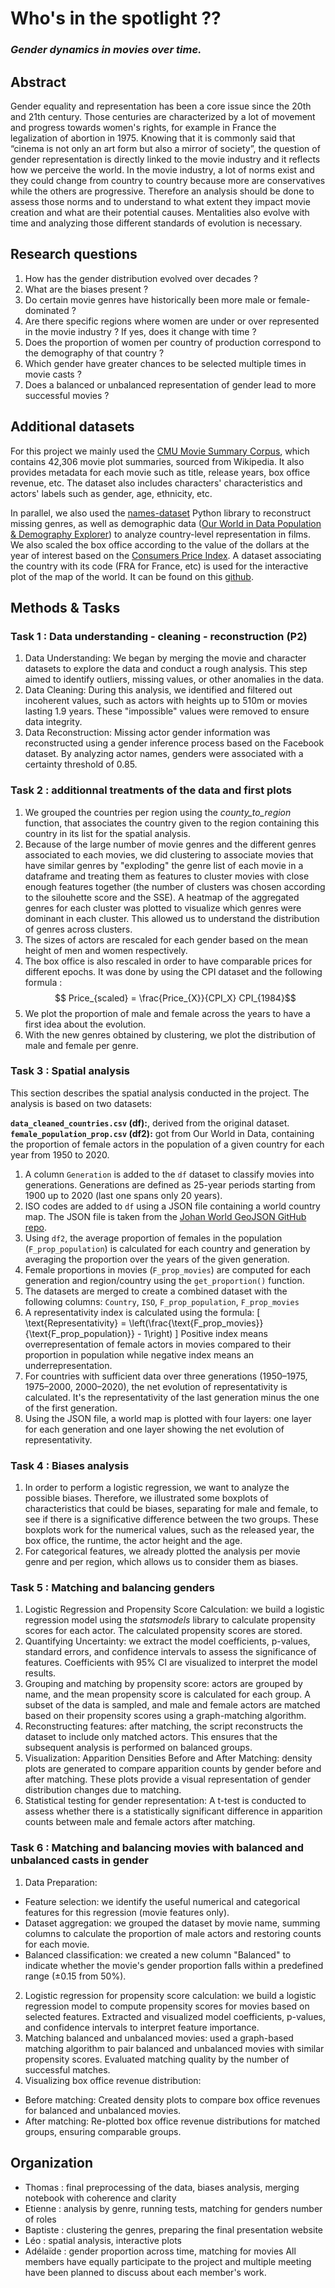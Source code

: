 # Who's in the spotlight ?? 
### *Gender dynamics in movies over time.*

## Abstract
Gender equality and representation has been a core issue since the 20th and 21th century.
Those centuries are characterized by a lot of movement and progress towards women's rights,
for example in France the legalization of abortion in 1975.
Knowing that it is commonly said that “cinema is not only an art form but also a mirror of society”,
the question of gender representation is directly linked to the movie industry and it reflects how we perceive the world.
In the movie industry, a lot of norms exist and they could change from country to country because more are conservatives while the others are progressive.
Therefore an analysis should be done to assess those norms and to understand to what extent they impact movie creation and what are their potential causes.
Mentalities also evolve with time and analyzing those different standards of evolution is necessary.

## Research questions
1. How has the gender distribution evolved over decades ?
2. What are the biases present ?
3. Do certain movie genres have historically been more male or female-dominated ?
4. Are there specific regions where women are under or over represented in the movie industry ? If yes, does it change with time ?
5. Does the proportion of women per country of production correspond to the demography of that country ?
6. Which gender have greater chances to be selected multiple times in movie casts ?
7. Does a balanced or unbalanced representation of gender lead to more successful movies ?

## Additional datasets

For this project we mainly used the [CMU Movie Summary Corpus](https://www.cs.cmu.edu/~ark/personas/), which contains 42,306 movie plot summaries, sourced from Wikipedia. It also provides metadata for each movie such as title, release years, box office revenue, etc. The dataset also includes characters' characteristics and actors' labels such as gender, age, ethnicity, etc.

In parallel, we also used the [names-dataset](https://github.com/philipperemy/name-dataset) Python library to reconstruct missing genres, as well as demographic data ([Our World in Data Population & Demography Explorer](https://ourworldindata.org/explorers/population-and-demography)) to analyze country-level representation in films. We also scaled the box office according to the value of the dollars at the year of interest based on the [Consumers Price Index](https://fred.stlouisfed.org/series/CPIAUCNS#0).
A dataset associating the country with its code (FRA for France, etc) is used for the interactive plot of the map of the world. It can be found on this [github](https://github.com/johan/world.geo.json/tree/master).



## Methods & Tasks

### Task 1 : Data understanding - cleaning - reconstruction (P2)
1. Data Understanding: We began by merging the movie and character datasets to explore the data and conduct a rough analysis. This step aimed to identify outliers, missing values, or other anomalies in the data.
2. Data Cleaning: During this analysis, we identified and filtered out incoherent values, such as actors with heights up to 510m or movies lasting 1.9 years. These "impossible" values were removed to ensure data integrity.
3. Data Reconstruction: Missing actor gender information was reconstructed using a gender inference process based on the Facebook dataset. By analyzing actor names, genders were associated with a certainty threshold of 0.85.  

### Task 2 : additionnal treatments of the data and first plots
1. We grouped the countries per region using the *county_to_region* function, that associates the country given to the region containing this country in its list for the spatial analysis.
2. Because of the large number of movie genres and the different genres associated to each movies, we did clustering to associate movies that have similar genres by "exploding" the genre list of each movie in a dataframe and treating them as features to cluster movies with close enough features together (the number of clusters was chosen according to the silouhette score and the SSE). A heatmap of the aggregated genres for each cluster was plotted to visualize which genres were dominant in each cluster. This allowed us to understand the distribution of genres across clusters.
3. The sizes of actors are rescaled for each gender based on the mean height of men and women respectively.
4. The box office is also rescaled in order to have comparable prices for different epochs. It was done by using the CPI dataset and the following formula : 
$$ Price_{scaled} = \frac{Price_{X}}{CPI_X} CPI_{1984}$$ 
5. We plot the proportion of male and female across the years to have a first idea about the evolution. 
6. With the new genres obtained by clustering, we plot the distribution of male and female per genre. 

### Task 3 : Spatial analysis
This section describes the spatial analysis conducted in the project. The analysis is based on two datasets:

**`data_cleaned_countries.csv` (df):**, derived from the original dataset.
**`female_population_prop.csv` (df2):** got from Our World in Data, containing the proportion of female actors in the population of a given country for each year from 1950 to 2020.

1. A column `Generation` is added to the `df` dataset to classify movies into generations. Generations are defined as 25-year periods starting from 1900 up to 2020 (last one spans only 20 years).
2. ISO codes are added to `df` using a JSON file containing a world country map. The JSON file is taken from the [Johan World GeoJSON GitHub repo](https://github.com/johan/world.geo.json/tree/master).
3. Using `df2`, the average proportion of females in the population (`F_prop_population`) is calculated for each country and generation by averaging the proportion over the years of the given generation.
4. Female proportions in movies (`F_prop_movies`) are computed for each generation and region/country using the `get_proportion()` function.
5. The datasets are merged to create a combined dataset with the following columns: `Country`, `ISO`, `F_prop_population`, `F_prop_movies`
6. A representativity index is calculated using the formula:
  \[
  \text{Representativity} = \left(\frac{\text{F_prop_movies}}{\text{F_prop_population}} - 1\right)
  \]
Positive index means overrepresentation of female actors in movies compared to their proportion in population while negative index means an underrepresentation.
7. For countries with sufficient data over three generations (1950–1975, 1975–2000, 2000–2020), the net evolution of representativity is calculated. It's the representativity of the last generation minus the one of the first generation.
8. Using the JSON file, a world map is plotted with four layers: one layer for each generation and one layer showing the net evolution of representativity.

### Task 4 : Biases analysis
1. In order to perform a logistic regression, we want to analyze the possible biases. Therefore, we illustrated some boxplots of characteristics that could be biases, separating for male and female, to see if there is a significative difference between the two groups. These boxplots work for the numerical values, such as the released year, the box office, the runtime, the actor height and the age. 
2. For categorical features, we already plotted the analysis per movie genre and per region, which allows us to consider them as biases.

### Task 5 : Matching and balancing genders 
1. Logistic Regression and Propensity Score Calculation: we build a logistic regression model using the *statsmodels* library to calculate propensity scores for each actor. The calculated propensity scores are stored.
2. Quantifying Uncertainty: we extract the model coefficients, p-values, standard errors, and confidence intervals to assess the significance of features. Coefficients with 95% CI are visualized to interpret the model results.
3. Grouping and matching by propensity score: actors are grouped by name, and the mean propensity score is calculated for each group. A subset of the data is sampled, and male and female actors are matched based on their propensity scores using a graph-matching algorithm.
4. Reconstructing features: after matching, the script reconstructs the dataset to include only matched actors. This ensures that the subsequent analysis is performed on balanced groups.
5. Visualization: Apparition Densities Before and After Matching: density plots are generated to compare apparition counts by gender before and after matching. These plots provide a visual representation of gender distribution changes due to matching.
6. Statistical testing for gender representation: A t-test is conducted to assess whether there is a statistically significant difference in apparition counts between male and female actors after matching.

### Task 6 : Matching and balancing movies with balanced and unbalanced casts in gender
1. Data Preparation:
- Feature selection: we identify the useful numerical and categorical features for this regression (movie features only).
- Dataset aggregation: we grouped the dataset by movie name, summing columns to calculate the proportion of male actors and restoring counts for each movie.
- Balanced classification: we created a new column "Balanced" to indicate whether the movie's gender proportion falls within a predefined range (±0.15 from 50%).
2. Logistic regression for propensity score calculation: we build a logistic regression model to compute propensity scores for movies based on selected features.
Extracted and visualized model coefficients, p-values, and confidence intervals to interpret feature importance.
3. Matching balanced and unbalanced movies: used a graph-based matching algorithm to pair balanced and unbalanced movies with similar propensity scores.
Evaluated matching quality by the number of successful matches.
4. Visualizing box office revenue distribution: 
- Before matching: Created density plots to compare box office revenues for balanced and unbalanced movies.
- After matching: Re-plotted box office revenue distributions for matched groups, ensuring comparable groups.


## Organization

- Thomas : final preprocessing of the data, biases analysis, merging notebook with coherence and clarity
- Etienne : analysis by genre, running tests, matching for genders number of roles
- Baptiste : clustering the genres, preparing the final presentation website 
- Léo : spatial analysis, interactive plots
- Adélaïde : gender proportion across time, matching for movies
All members have equally participate to the project and multiple meeting have been planned to discuss about each member's work. 

